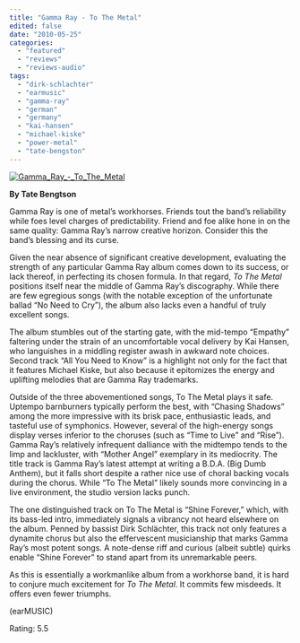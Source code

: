 ```yaml
---
title: "Gamma Ray - To The Metal"
edited: false
date: "2010-05-25"
categories:
  - "featured"
  - "reviews"
  - "reviews-audio"
tags:
  - "dirk-schlachter"
  - "earmusic"
  - "gamma-ray"
  - "german"
  - "germany"
  - "kai-hansen"
  - "michael-kiske"
  - "power-metal"
  - "tate-bengston"
---
```


[![Gamma_Ray_-_To_The_Metal](http://www.hellbound.ca/wp-content/uploads/2010/05/Gamma_Ray_-_To_The_Metal_by_Eneas.jpg "Gamma_Ray_-_To_The_Metal")](http://www.hellbound.ca/wp-content/uploads/2010/05/Gamma_Ray_-_To_The_Metal_by_Eneas.jpg)

**By Tate Bengtson**

Gamma Ray is one of metal’s workhorses. Friends tout the band’s reliability while foes level charges of predictability. Friend and foe alike hone in on the same quality: Gamma Ray’s narrow creative horizon. Consider this the band’s blessing and its curse.

Given the near absence of significant creative development, evaluating the strength of any particular Gamma Ray album comes down to its success, or lack thereof, in perfecting its chosen formula. In that regard, _To The Metal_ positions itself near the middle of Gamma Ray’s discography. While there are few egregious songs (with the notable exception of the unfortunate ballad “No Need to Cry”), the album also lacks even a handful of truly excellent songs.

The album stumbles out of the starting gate, with the mid-tempo “Empathy” faltering under the strain of an uncomfortable vocal delivery by Kai Hansen, who languishes in a middling register awash in awkward note choices. Second track “All You Need to Know” is a highlight not only for the fact that it features Michael Kiske, but also because it epitomizes the energy and uplifting melodies that are Gamma Ray trademarks.

Outside of the three abovementioned songs, To The Metal plays it safe. Uptempo barnburners typically perform the best, with “Chasing Shadows” among the more impressive with its brisk pace, enthusiastic leads, and tasteful use of symphonics. However, several of the high-energy songs display verses inferior to the choruses (such as “Time to Live” and “Rise”). Gamma Ray’s relatively infrequent dalliance with the midtempo tends to the limp and lackluster, with “Mother Angel” exemplary in its mediocrity. The title track is Gamma Ray’s latest attempt at writing a B.D.A. (Big Dumb Anthem), but it falls short despite a rather nice use of choral backing vocals during the chorus. While “To The Metal” likely sounds more convincing in a live environment, the studio version lacks punch.

The one distinguished track on To The Metal is “Shine Forever,” which, with its bass-led intro, immediately signals a vibrancy not heard elsewhere on the album. Penned by bassist Dirk Schlächter, this track not only features a dynamite chorus but also the effervescent musicianship that marks Gamma Ray’s most potent songs. A note-dense riff and curious (albeit subtle) quirks enable “Shine Forever” to stand apart from its unremarkable peers.

As this is essentially a workmanlike album from a workhorse band, it is hard to conjure much excitement for _To The Metal_. It commits few misdeeds. It offers even fewer triumphs.

(earMUSIC)

Rating: 5.5
